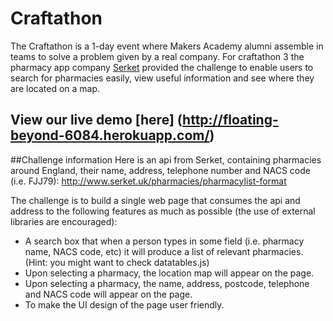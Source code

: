 # Craftathon
The Craftathon is a 1-day event where Makers Academy alumni assemble in teams to solve a problem
given by a real company. For craftathon 3 the pharmacy app company [Serket](http://www.serket.uk/) provided the challenge to enable users to search for pharmacies easily, view useful information and see where they are located on a map.
## View our live demo [here] (http://floating-beyond-6084.herokuapp.com/)

##Challenge information
Here is an api from Serket, containing pharmacies around England, their name, address, telephone number and NACS code (i.e. FJJ79): http://www.serket.uk/pharmacies/pharmacylist-format

The challenge is to build a single web page that consumes the api and address to the following features as much as possible (the use of external libraries are encouraged):

* A search box that when a person types in some field (i.e. pharmacy name, NACS code, etc) it will produce a list of relevant pharmacies. (Hint: you might want to check datatables.js)
* Upon selecting a pharmacy, the location map will appear on the page.
* Upon selecting a pharmacy, the name, address, postcode, telephone and NACS code will appear on the page.
* To make the UI design of the page user friendly.
